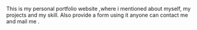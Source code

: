 This is my personal portfolio website ,where i mentioned about myself, my projects and my skill. Also provide a form using it anyone can contact me and mail me .

